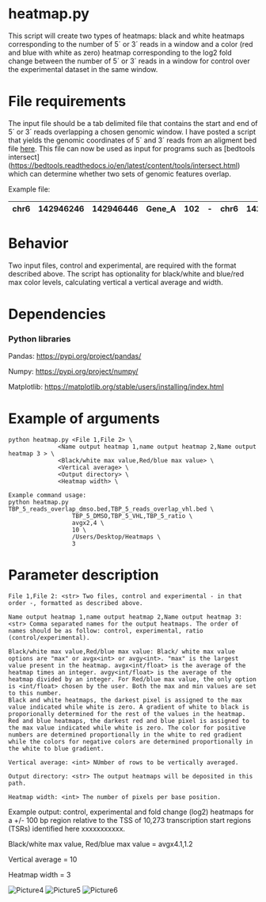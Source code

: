 # heatmap.py #
This script will create two types of heatmaps: black and white heatmaps corresponding to the number of 5´ or 3´ reads in a window and a color (red and blue with white as zero) heatmap corresponding to the log2 fold change between the number of 5´ or 3´ reads in a window for control over the experimental dataset in the same window. 

# File requirements #
The input file should be a tab delimited file that contains the start and end of 5´ or 3´ reads overlapping a chosen genomic window. I have posted a script that yields the genomic coordinates of 5´ and 3´ reads from an aligment bed file [here](https://github.com/JuanFSantana/DNA-and-RNA-seq-analysis-essentials/tree/main/Stranded%205%C2%B4%20and%203%C2%B4%20reads). This file can now be used as input for programs such as [bedtools intersect] (https://bedtools.readthedocs.io/en/latest/content/tools/intersect.html) which can determine whether two sets of genomic features overlap.

Example file:

| chr6 | 142946246 | 142946446 | Gene_A | 102 | - | chr6 | 142946247 | 142946248 | A00876:119:HW5F5DRXX:2:2207:29170:1157 | 255 | - |
| ---- |:---------:|:---------:|:------:|:---:|:-:|:----:|:---------:|:---------:|:--------------------------------------:|:---:|:-:|


# Behavior #
Two input files, control and experimental, are required with the format described above. The script has optionality for black/white and blue/red max color levels, calculating vertical a vertical average and width.

# Dependencies #
### Python libraries ###
Pandas: https://pypi.org/project/pandas/

Numpy: https://pypi.org/project/numpy/

Matplotlib: https://matplotlib.org/stable/users/installing/index.html

# Example of arguments #
```
python heatmap.py <File 1,File 2> \
              <Name output heatmap 1,name output heatmap 2,Name output heatmap 3 > \
              <Black/white max value,Red/blue max value> \
              <Vertical average> \
              <Output directory> \
              <Heatmap width> \

Example command usage: 
python heatmap.py TBP_5_reads_overlap_dmso.bed,TBP_5_reads_overlap_vhl.bed \
                  TBP_5_DMSO,TBP_5_VHL,TBP_5_ratio \
                  avgx2,4 \
                  10 \
                  /Users/Desktop/Heatmaps \
                  3
```
# Parameter description #
```
File 1,File 2: <str> Two files, control and experimental - in that order -, formatted as described above.

Name output heatmap 1,name output heatmap 2,Name output heatmap 3: <str> Comma separated names for the output heatmaps. The order of names should be as follow: control, experimental, ratio (control/experimental). 

Black/white max value,Red/blue max value: Black/ white max value options are "max" or avgx<int> or avgy<int>. "max" is the largest value present in the heatmap. avgx<int/float> is the average of the heatmap times an integer. avgy<int/float> is the average of the heatmap divided by an integer. For Red/blue max value, the only option is <int/float> chosen by the user. Both the max and min values are set to this number.  
Black and white heatmaps, the darkest pixel is assigned to the max value indicated while white is zero. A gradient of white to black is proporionally determined for the rest of the values in the heatmap. Red and blue heatmaps, the darkest red and blue pixel is assigned to the max value indicated while white is zero. The color for positive numbers are determined proportionally in the white to red gradient while the colors for negative colors are determined proportionally in the white to blue gradient.

Vertical average: <int> NUmber of rows to be vertically averaged.

Output directory: <str> The output heatmaps will be deposited in this path. 

Heatmap width: <int> The number of pixels per base position.
```
Example output: control, experimental and fold change (log2) heatmaps for a +/- 100 bp region relative to the TSS of 10,273 transcription start regions (TSRs) identified here xxxxxxxxxxx.

Black/white max value, Red/blue max value = avgx4.1,1.2

Vertical average = 10

Heatmap width = 3

![Picture4](https://user-images.githubusercontent.com/38702786/166007154-9fb6689b-abcb-4769-a530-9180741ea600.jpg)   ![Picture5](https://user-images.githubusercontent.com/38702786/166007152-6d2a2d27-2b4b-4024-a628-f4b540c9b739.jpg)   ![Picture6](https://user-images.githubusercontent.com/38702786/166007155-50f8ad5e-191a-461f-8400-8b66708b6f87.jpg)
